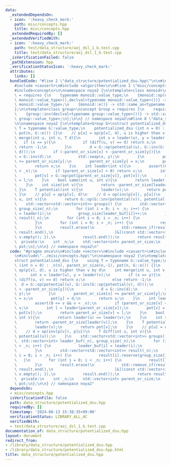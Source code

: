 ```yaml
---
data:
  _extendedDependsOn:
  - icon: ':heavy_check_mark:'
    path: misc/concepts.hpp
    title: misc/concepts.hpp
  _extendedRequiredBy: []
  _extendedVerifiedWith:
  - icon: ':heavy_check_mark:'
    path: test/data_structure/aoj_dsl_1_b.test.cpp
    title: test/data_structure/aoj_dsl_1_b.test.cpp
  _isVerificationFailed: false
  _pathExtension: hpp
  _verificationStatusIcon: ':heavy_check_mark:'
  attributes:
    links: []
  bundledCode: "#line 2 \"data_structure/potentialized_dsu.hpp\"\n\n#include <vector>\n\
    #include <cassert>\n#include <algorithm>\n\n#line 2 \"misc/concepts.hpp\"\n\n\
    #include<concepts>\n\nnamespace noya2 {\n\ntemplate<class monoid>\nconcept Monoid\
    \ = requires {\n    typename monoid::value_type;\n    {monoid::op(declval<typename\
    \ monoid::value_type>(),declval<typename monoid::value_type>())} -> std::same_as<typename\
    \ monoid::value_type>;\n    {monoid::e()} -> std::same_as<typename monoid::value_type>;\n\
    };\n\ntemplate<class group>\nconcept Group = requires {\n    requires Monoid<group>;\n\
    \    {group::inv(declval<typename group::value_type>())} -> std::same_as<typename\
    \ group::value_type>;\n};\n\n} // namespace noya2\n#line 8 \"data_structure/potentialized_dsu.hpp\"\
    \n\nnamespace noya2 {\n\ntemplate<Group G>\nstruct potentialized_dsu {\n    using\
    \ T = typename G::value_type;\n    potentialized_dsu (int n = 0) : _n(n), parent_or_size(n,-1),\
    \ pot(n, G::e()) {}\n    // p[u] = op(p[v], d), u is higher than v by d\n    int\
    \ merge(int u, int v, T d){\n        int x = leader(u), y = leader(v);\n     \
    \   if (x == y){\n            if (diff(u, v) == d) return x;\n            else\
    \ return -1;\n        }\n        d = G::op(potential(u), G::inv(G::op(potential(v),\
    \ d)));\n        if (-parent_or_size[x] < -parent_or_size[y]){\n            d\
    \ = G::inv(d);\n            std::swap(x, y);\n        }\n        parent_or_size[x]\
    \ += parent_or_size[y];\n        parent_or_size[y] = x;\n        pot[y] = d;\n\
    \        return x;\n    }\n    int leader(int v){\n        assert(0 <= v && v\
    \ < _n);\n        if (parent_or_size[v] < 0) return v;\n        int l = leader(parent_or_size[v]);\n\
    \        pot[v] = G::op(pot[parent_or_size[v]], pot[v]);\n        return parent_or_size[v]\
    \ = l;\n    }\n    bool same(int u, int v){\n        return leader(u) == leader(v);\n\
    \    }\n    int size(int v){\n        return -parent_or_size[leader(v)];\n   \
    \ }\n    T potential(int v){\n        leader(v);\n        return pot[v];\n   \
    \ }\n    // p[u] = op(p[v], d)\n    // d = op(inv(p[v]), p[u])\n    T diff(int\
    \ u, int v){\n        return G::op(G::inv(potential(v)), potential(u));\n    }\n\
    \    std::vector<std::vector<int>> groups() {\n        std::vector<int> leader_buf(_n),\
    \ group_size(_n);\n        for (int i = 0; i < _n; i++) {\n            leader_buf[i]\
    \ = leader(i);\n            group_size[leader_buf[i]]++;\n        }\n        std::vector<std::vector<int>>\
    \ result(_n);\n        for (int i = 0; i < _n; i++) {\n            result[i].reserve(group_size[i]);\n\
    \        }\n        for (int i = 0; i < _n; i++) {\n            result[leader_buf[i]].push_back(i);\n\
    \        }\n        result.erase(\n            std::remove_if(result.begin(),\
    \ result.end(),\n                           [&](const std::vector<int>& v) { return\
    \ v.empty(); }),\n            result.end());\n        return result;\n    }\n\
    \  private:\n    int _n;\n    std::vector<int> parent_or_size;\n    std::vector<T>\
    \ pot;\n};\n\n} // namespace noya2\n"
  code: "#pragma once\n\n#include <vector>\n#include <cassert>\n#include <algorithm>\n\
    \n#include\"../misc/concepts.hpp\"\n\nnamespace noya2 {\n\ntemplate<Group G>\n\
    struct potentialized_dsu {\n    using T = typename G::value_type;\n    potentialized_dsu\
    \ (int n = 0) : _n(n), parent_or_size(n,-1), pot(n, G::e()) {}\n    // p[u] =\
    \ op(p[v], d), u is higher than v by d\n    int merge(int u, int v, T d){\n  \
    \      int x = leader(u), y = leader(v);\n        if (x == y){\n            if\
    \ (diff(u, v) == d) return x;\n            else return -1;\n        }\n      \
    \  d = G::op(potential(u), G::inv(G::op(potential(v), d)));\n        if (-parent_or_size[x]\
    \ < -parent_or_size[y]){\n            d = G::inv(d);\n            std::swap(x,\
    \ y);\n        }\n        parent_or_size[x] += parent_or_size[y];\n        parent_or_size[y]\
    \ = x;\n        pot[y] = d;\n        return x;\n    }\n    int leader(int v){\n\
    \        assert(0 <= v && v < _n);\n        if (parent_or_size[v] < 0) return\
    \ v;\n        int l = leader(parent_or_size[v]);\n        pot[v] = G::op(pot[parent_or_size[v]],\
    \ pot[v]);\n        return parent_or_size[v] = l;\n    }\n    bool same(int u,\
    \ int v){\n        return leader(u) == leader(v);\n    }\n    int size(int v){\n\
    \        return -parent_or_size[leader(v)];\n    }\n    T potential(int v){\n\
    \        leader(v);\n        return pot[v];\n    }\n    // p[u] = op(p[v], d)\n\
    \    // d = op(inv(p[v]), p[u])\n    T diff(int u, int v){\n        return G::op(G::inv(potential(v)),\
    \ potential(u));\n    }\n    std::vector<std::vector<int>> groups() {\n      \
    \  std::vector<int> leader_buf(_n), group_size(_n);\n        for (int i = 0; i\
    \ < _n; i++) {\n            leader_buf[i] = leader(i);\n            group_size[leader_buf[i]]++;\n\
    \        }\n        std::vector<std::vector<int>> result(_n);\n        for (int\
    \ i = 0; i < _n; i++) {\n            result[i].reserve(group_size[i]);\n     \
    \   }\n        for (int i = 0; i < _n; i++) {\n            result[leader_buf[i]].push_back(i);\n\
    \        }\n        result.erase(\n            std::remove_if(result.begin(),\
    \ result.end(),\n                           [&](const std::vector<int>& v) { return\
    \ v.empty(); }),\n            result.end());\n        return result;\n    }\n\
    \  private:\n    int _n;\n    std::vector<int> parent_or_size;\n    std::vector<T>\
    \ pot;\n};\n\n} // namespace noya2"
  dependsOn:
  - misc/concepts.hpp
  isVerificationFile: false
  path: data_structure/potentialized_dsu.hpp
  requiredBy: []
  timestamp: '2024-08-13 15:38:35+09:00'
  verificationStatus: LIBRARY_ALL_AC
  verifiedWith:
  - test/data_structure/aoj_dsl_1_b.test.cpp
documentation_of: data_structure/potentialized_dsu.hpp
layout: document
redirect_from:
- /library/data_structure/potentialized_dsu.hpp
- /library/data_structure/potentialized_dsu.hpp.html
title: data_structure/potentialized_dsu.hpp
---
```

